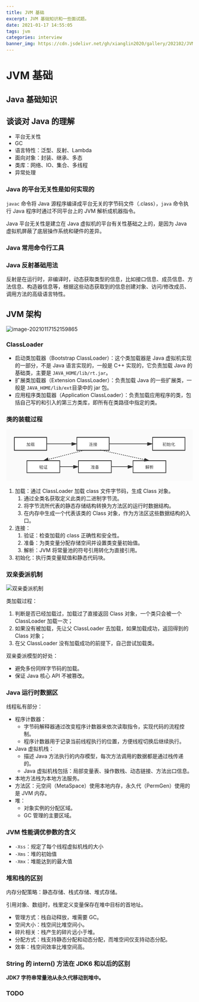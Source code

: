```yaml
---
title: JVM 基础
excerpt: JVM 基础知识和一些面试题。
date: 2021-01-17 14:55:05
tags: jvm
categories: interview
banner_img: https://cdn.jsdelivr.net/gh/xianglin2020/gallery/202102/JVM.png
---
```


# JVM 基础

## Java 基础知识

## 谈谈对 Java 的理解

* 平台无关性
* GC
* 语言特性：泛型、反射、Lambda
* 面向对象：封装、继承、多态
* 类库：网络、IO、集合、多线程
* 异常处理

### Java 的平台无关性是如何实现的

`javac` 命令将 Java 源程序编译成平台无关的字节码文件（.class），`java` 命令执行 Java 程序时通过不同平台上的 JVM 解析成机器指令。

Java 平台无关性是建立在 Java 虚拟机的平台有关性基础之上的，是因为 Java 虚拟机屏蔽了底层操作系统和硬件的差异。

### Java 常用命令行工具



### Java 反射基础用法

反射是在运行时，非编译时，动态获取类型的信息，比如接口信息、成员信息、方法信息、构造器信息等，根据这些动态获取到的信息创建对象、访问/修改成员、调用方法的高级语言特性。



## JVM 架构

![image-20210117152159865](https://cdn.jsdelivr.net/gh/xianglin2020/gallery/202101/image-20210117152159865.png)

### ClassLoader

* 启动类加载器（Bootstrap ClassLoader）：这个类加载器是 Java 虚拟机实现的一部分，不是 Java 语言实现的，一般是 C++ 实现的，它负责加载 Java 的基础类，主要是 `JAVA_HOME/lib/rt.jar`。
* 扩展类加载器（Extension ClassLoader）：负责加载 Java 的一些扩展类，一般是 `JAVA_HOME/lib/ext`目录中的 jar 包。
* 应用程序类加载器（Application ClassLoader）：负责加载应用程序的类，包括自己写的和引入的第三方类库，即所有在类路径中指定的类。

### 类的装载过程

![类的装载过程](https://github.com/xianglin2020/gallery/blob/master/202101/143838.jpg?raw=true)

1. 加载：通过 ClassLoader 加载 class 文件字节码，生成 Class 对象。
   1. 通过全类名获取定义此类的二进制字节流。
   2. 将字节流所代表的静态存储结构转换为方法区的运行时数据结构。
   3. 在内存中生成一个代表该类的 Class 对象，作为方法区这些数据结构的入口。
2. 连接：
   1. 验证：检查加载的 class 正确性和安全性。
   2. 准备：为类变量分配存储空间并设置类变量初始值。
   3. 解析：JVM 将常量池的符号引用转化为直接引用。
3. 初始化：执行类变量赋值和静态代码块。

### 双亲委派机制

![双亲委派机制](https://cdn.jsdelivr.net/gh/xianglin2020/gallery/202101/image-20210117192054967.png)

类加载过程：

1. 判断是否已经加载过，加载过了直接返回 Class 对象，一个类只会被一个 ClassLoader 加载一次；
2. 如果没有被加载，先让父 ClassLoader 去加载，如果加载成功，返回得到的 Class 对象；
3. 在父 ClassLoader 没有加载成功的前提下，自己尝试加载类。

双亲委派模型的好处：

* 避免多份同样字节码的加载。
* 保证 Java 核心 API 不被篡改。

### Java 运行时数据区

线程私有部分：

* 程序计数器：
  * 字节码解释器通过改变程序计数器来依次读取指令，实现代码的流程控制。
  * 程序计数器用于记录当前线程执行的位置，方便线程切换后继续执行。
* Java 虚拟机栈：
  * 描述 Java 方法执行的内存模型，每次方法调用的数据都是通过栈传递的。
  * Java 虚拟机栈包括：局部变量表、操作数栈、动态链接、方法出口信息。
* 本地方法栈为本地方法服务。
* 方法区：元空间（MetaSpace）使用本地内存，永久代（PermGen）使用的是 JVM 内存。
* 堆：
  * 对象实例的分配区域。
  * GC 管理的主要区域。

### JVM 性能调优参数的含义

* `-Xss`：规定了每个线程虚拟机栈的大小
* `-Xms`：堆的初始值
* `-Xmx`：堆能达到的最大值

### 堆和栈的区别

内存分配策略：静态存储、栈式存储、堆式存储。

引用对象、数组时，栈里定义变量保存在堆中目标的首地址。

* 管理方式：栈自动释放，堆需要 GC。
* 空间大小：栈空间比堆空间小。
* 碎片相关：栈产生的碎片远小于堆。
* 分配方式：栈支持静态分配和动态分配，而堆空间仅支持动态分配。
* 效率：栈空间效率比堆空间高。

### String 的 intern() 方法在 JDK6 和以后的区别

**JDK7 字符串常量池从永久代移动到堆中。**

### TODO